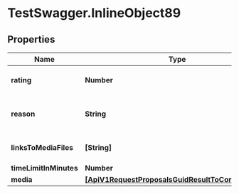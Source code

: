 # TestSwagger.InlineObject89

## Properties

Name | Type | Description | Notes
------------ | ------------- | ------------- | -------------
**rating** | **Number** | Поставить оценку юзеру | [optional] 
**reason** | **String** | Комментарий причин изменения статуса. | [optional] 
**linksToMediaFiles** | **[String]** | Массив ссылок на медиафайлы. | [optional] 
**timeLimitInMinutes** | **Number** |  | [optional] 
**media** | [**[ApiV1RequestProposalsGuidResultToCorrectMedia]**](ApiV1RequestProposalsGuidResultToCorrectMedia.md) |  | [optional] 


